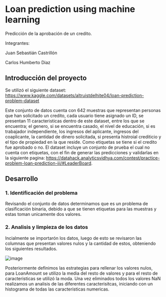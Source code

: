 # Loan prediction using machine learning
Predicción de la aprobación de un credito. 

Integrantes:

Juan Sebastián Castrillón

Carlos Humberto Diaz

## Introducción del proyecto

Se utilizó el siguiente dataset: https://www.kaggle.com/datasets/altruistdelhite04/loan-prediction-problem-dataset

Este conjunto de datos cuenta con 642 muestras que representan personas que han solicitado un credito, cada usuario tiene asignado un ID, se presentan 11 caracteristicas dentro de este dataset, entre los que se encuentra; el genero, si se encuentra casado, el nivel de educación, si es trabajador independiente, los ingresos del aplicante, ingresos del coaplicante, la cantidad de dinero solicitada, si presenta histroial crediticio y el tipo de propiedad en la que reside. Como etiquetas se tiene si el credito fue aprobado o no. El dataset incluye un conjunto de prueba el cual no cuenta con etiquetas, con el fin de generar las predicciones y validarlas en la siguiente pagina: https://datahack.analyticsvidhya.com/contest/practice-problem-loan-prediction-iii/#LeaderBoard.

## Desarrollo

### 1. Identificación del problema

Revisando el conjunto de datos determinamos que es un problema de clasificación binaria, debido a que se tienen etiquetas para las muestras y estas toman unicamente dos valores.

### 2. Analisis y limpieza de los datos

Incialmente se importarón los datos, luego de esto se revisaron las columnas que presentan valores nulos y la cantidad de estos, obteniendo los siguientes resultados.

![image](https://user-images.githubusercontent.com/106851565/171973897-87b40b09-c1ee-4162-be59-6c06c6c98f4d.png)

Posteriormente definimos las estrategias para rellenar los valores nulos, para LoanAmount se utilizo la media del resto de valores y para el resto de caracteristicas se utilizó la moda. Una vez eliminados todos los valores NaN realizamos un analisis de las diferentes caracterisitcas, iniciando con un histograma de todas las caracteristicas numericas.


